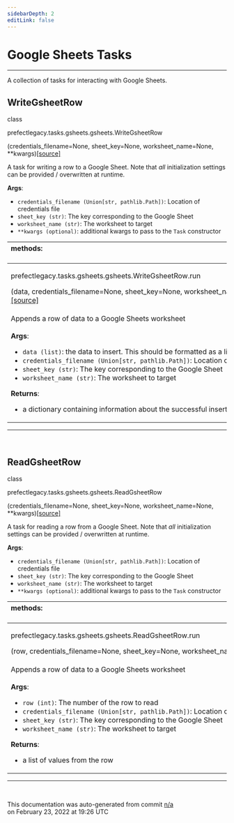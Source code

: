```yaml
---
sidebarDepth: 2
editLink: false
---
```

# Google Sheets Tasks
---
A collection of tasks for interacting with Google Sheets.
 ## WriteGsheetRow
 <div class='class-sig' id='prefect-tasks-gsheets-gsheets-writegsheetrow'><p class="prefect-sig">class </p><p class="prefect-class">prefectlegacy.tasks.gsheets.gsheets.WriteGsheetRow</p>(credentials_filename=None, sheet_key=None, worksheet_name=None, **kwargs)<span class="source"><a href="https://github.com/PrefectHQ/prefect/blob/master/src/prefectlegacy/tasks/gsheets/gsheets.py#L8">[source]</a></span></div>

A task for writing a row to a Google Sheet. Note that _all_ initialization settings can be provided / overwritten at runtime.

**Args**:     <ul class="args"><li class="args">`credentials_filename (Union[str, pathlib.Path])`: Location of credentials file     </li><li class="args">`sheet_key (str)`: The key corresponding to the Google Sheet     </li><li class="args">`worksheet_name (str)`: The worksheet to target     </li><li class="args">`**kwargs (optional)`: additional kwargs to pass to the `Task` constructor</li></ul>

|methods: &nbsp;&nbsp;&nbsp;&nbsp;&nbsp;&nbsp;&nbsp;&nbsp;&nbsp;&nbsp;&nbsp;&nbsp;&nbsp;&nbsp;&nbsp;&nbsp;&nbsp;&nbsp;&nbsp;&nbsp;&nbsp;&nbsp;&nbsp;&nbsp;&nbsp;&nbsp;&nbsp;&nbsp;&nbsp;&nbsp;&nbsp;&nbsp;&nbsp;&nbsp;&nbsp;&nbsp;&nbsp;&nbsp;&nbsp;&nbsp;&nbsp;&nbsp;&nbsp;&nbsp;&nbsp;&nbsp;&nbsp;&nbsp;&nbsp;&nbsp;&nbsp;&nbsp;&nbsp;&nbsp;&nbsp;&nbsp;&nbsp;&nbsp;&nbsp;&nbsp;&nbsp;&nbsp;&nbsp;&nbsp;&nbsp;&nbsp;&nbsp;&nbsp;&nbsp;&nbsp;&nbsp;&nbsp;&nbsp;&nbsp;&nbsp;&nbsp;&nbsp;&nbsp;&nbsp;&nbsp;&nbsp;&nbsp;&nbsp;&nbsp;&nbsp;&nbsp;&nbsp;&nbsp;&nbsp;&nbsp;&nbsp;&nbsp;&nbsp;&nbsp;&nbsp;&nbsp;&nbsp;&nbsp;&nbsp;&nbsp;&nbsp;&nbsp;&nbsp;&nbsp;&nbsp;&nbsp;&nbsp;&nbsp;&nbsp;&nbsp;&nbsp;&nbsp;&nbsp;&nbsp;&nbsp;&nbsp;&nbsp;&nbsp;&nbsp;&nbsp;&nbsp;&nbsp;&nbsp;&nbsp;&nbsp;&nbsp;&nbsp;&nbsp;&nbsp;&nbsp;&nbsp;&nbsp;&nbsp;&nbsp;&nbsp;&nbsp;&nbsp;&nbsp;&nbsp;&nbsp;&nbsp;&nbsp;&nbsp;&nbsp;&nbsp;&nbsp;&nbsp;&nbsp;&nbsp;&nbsp;|
|:----|
 | <div class='method-sig' id='prefect-tasks-gsheets-gsheets-writegsheetrow-run'><p class="prefect-class">prefectlegacy.tasks.gsheets.gsheets.WriteGsheetRow.run</p>(data, credentials_filename=None, sheet_key=None, worksheet_name=None)<span class="source"><a href="https://github.com/PrefectHQ/prefect/blob/master/src/prefectlegacy/tasks/gsheets/gsheets.py#L32">[source]</a></span></div>
<p class="methods">Appends a row of data to a Google Sheets worksheet<br><br>**Args**:     <ul class="args"><li class="args">`data (list)`: the data to insert. This should be formatted as a list     </li><li class="args">`credentials_filename (Union[str, pathlib.Path])`: Location of credentials file     </li><li class="args">`sheet_key (str)`: The key corresponding to the Google Sheet     </li><li class="args">`worksheet_name (str)`: The worksheet to target</li></ul> **Returns**:     <ul class="args"><li class="args">a dictionary containing information about the successful insert</li></ul></p>|

---
<br>

 ## ReadGsheetRow
 <div class='class-sig' id='prefect-tasks-gsheets-gsheets-readgsheetrow'><p class="prefect-sig">class </p><p class="prefect-class">prefectlegacy.tasks.gsheets.gsheets.ReadGsheetRow</p>(credentials_filename=None, sheet_key=None, worksheet_name=None, **kwargs)<span class="source"><a href="https://github.com/PrefectHQ/prefect/blob/master/src/prefectlegacy/tasks/gsheets/gsheets.py#L58">[source]</a></span></div>

A task for reading a row from a Google Sheet. Note that _all_ initialization settings can be provided / overwritten at runtime.

**Args**:     <ul class="args"><li class="args">`credentials_filename (Union[str, pathlib.Path])`: Location of credentials file     </li><li class="args">`sheet_key (str)`: The key corresponding to the Google Sheet     </li><li class="args">`worksheet_name (str)`: The worksheet to target     </li><li class="args">`**kwargs (optional)`: additional kwargs to pass to the `Task` constructor</li></ul>

|methods: &nbsp;&nbsp;&nbsp;&nbsp;&nbsp;&nbsp;&nbsp;&nbsp;&nbsp;&nbsp;&nbsp;&nbsp;&nbsp;&nbsp;&nbsp;&nbsp;&nbsp;&nbsp;&nbsp;&nbsp;&nbsp;&nbsp;&nbsp;&nbsp;&nbsp;&nbsp;&nbsp;&nbsp;&nbsp;&nbsp;&nbsp;&nbsp;&nbsp;&nbsp;&nbsp;&nbsp;&nbsp;&nbsp;&nbsp;&nbsp;&nbsp;&nbsp;&nbsp;&nbsp;&nbsp;&nbsp;&nbsp;&nbsp;&nbsp;&nbsp;&nbsp;&nbsp;&nbsp;&nbsp;&nbsp;&nbsp;&nbsp;&nbsp;&nbsp;&nbsp;&nbsp;&nbsp;&nbsp;&nbsp;&nbsp;&nbsp;&nbsp;&nbsp;&nbsp;&nbsp;&nbsp;&nbsp;&nbsp;&nbsp;&nbsp;&nbsp;&nbsp;&nbsp;&nbsp;&nbsp;&nbsp;&nbsp;&nbsp;&nbsp;&nbsp;&nbsp;&nbsp;&nbsp;&nbsp;&nbsp;&nbsp;&nbsp;&nbsp;&nbsp;&nbsp;&nbsp;&nbsp;&nbsp;&nbsp;&nbsp;&nbsp;&nbsp;&nbsp;&nbsp;&nbsp;&nbsp;&nbsp;&nbsp;&nbsp;&nbsp;&nbsp;&nbsp;&nbsp;&nbsp;&nbsp;&nbsp;&nbsp;&nbsp;&nbsp;&nbsp;&nbsp;&nbsp;&nbsp;&nbsp;&nbsp;&nbsp;&nbsp;&nbsp;&nbsp;&nbsp;&nbsp;&nbsp;&nbsp;&nbsp;&nbsp;&nbsp;&nbsp;&nbsp;&nbsp;&nbsp;&nbsp;&nbsp;&nbsp;&nbsp;&nbsp;&nbsp;&nbsp;&nbsp;&nbsp;&nbsp;|
|:----|
 | <div class='method-sig' id='prefect-tasks-gsheets-gsheets-readgsheetrow-run'><p class="prefect-class">prefectlegacy.tasks.gsheets.gsheets.ReadGsheetRow.run</p>(row, credentials_filename=None, sheet_key=None, worksheet_name=None)<span class="source"><a href="https://github.com/PrefectHQ/prefect/blob/master/src/prefectlegacy/tasks/gsheets/gsheets.py#L82">[source]</a></span></div>
<p class="methods">Appends a row of data to a Google Sheets worksheet<br><br>**Args**:     <ul class="args"><li class="args">`row (int)`: The number of the row to read     </li><li class="args">`credentials_filename (Union[str, pathlib.Path])`: Location of credentials file     </li><li class="args">`sheet_key (str)`: The key corresponding to the Google Sheet     </li><li class="args">`worksheet_name (str)`: The worksheet to target</li></ul> **Returns**:     <ul class="args"><li class="args">a list of values from the row</li></ul></p>|

---
<br>


<p class="auto-gen">This documentation was auto-generated from commit <a href='https://github.com/PrefectHQ/prefect/commit/n/a'>n/a</a> </br>on February 23, 2022 at 19:26 UTC</p>